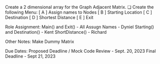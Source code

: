 Create a 2 dimensional array for the Graph Adjacent Matrix.
❏ Create the following Menu:
[ A ] Assign names to Nodes
[ B ] Starting Location
[ C ] Destination
[ D ] Shortest Distance
[ E ] Exit

Role Assignment:
Main() and Exit() - All
Assugn Names - Dyniel
Starting() and Destination() - Kent
ShortDistance() - Richard

Other Notes:
Make Dummy Matrix

Due Dates:
Proposed Deadline / Mock Code Review - Sept. 20, 2023
Final Deadline - Sept 21, 2023
